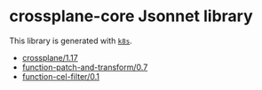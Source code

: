 # crossplane-core Jsonnet library

This library is generated with [`k8s`](https://github.com/jsonnet-libs/k8s).

- [crossplane/1.17](crossplane/1.17/README.md)
- [function-patch-and-transform/0.7](function-patch-and-transform/0.7/README.md)
- [function-cel-filter/0.1](function-cel-filter/0.1/README.md)

